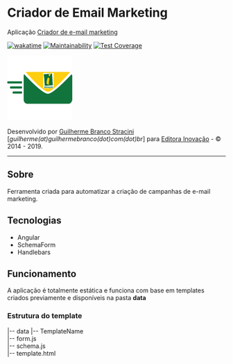 # Criador  de Email Marketing

Aplicação [Criador de e-mail marketing](https:/www.canaldoartesanato.com.br)

[![wakatime](https://wakatime.com/badge/github/InovacaoMediaBrasil/CriadorDeEmailMarketing.svg)](https://wakatime.com/badge/github/InovacaoMediaBrasil/CriadorDeEmailMarketing)
[![Maintainability](https://api.codeclimate.com/v1/badges/e25ca332568ac1e3a94c/maintainability)](https://codeclimate.com/github/InovacaoMediaBrasil/CriadorDeEmailMarketing/maintainability)
[![Test Coverage](https://api.codeclimate.com/v1/badges/e25ca332568ac1e3a94c/test_coverage)](https://codeclimate.com/github/InovacaoMediaBrasil/CriadorDeEmailMarketing/test_coverage)

![Criador de e-mail marketing](logo.png)

Desenvolvido por [Guilherme Branco Stracini](https://www.guilhermebranco.com.br) [*guilherme(at)guilhermebranco(dot)com(dot)br*] para [Editora Inovação](https://www.editorainovacao.com.br) - © 2014 - 2019. 

---

## Sobre

Ferramenta criada para automatizar a criação de campanhas de e-mail marketing.

## Tecnologias

- Angular
- SchemaForm
- Handlebars

## Funcionamento

A aplicação é totalmente estática e funciona com base em templates criados previamente e disponíveis na pasta **data**

### Estrutura do template

|-- data 
   |-- TemplateName   
      |-- form.js          
      |-- schema.js          
      |-- template.html
